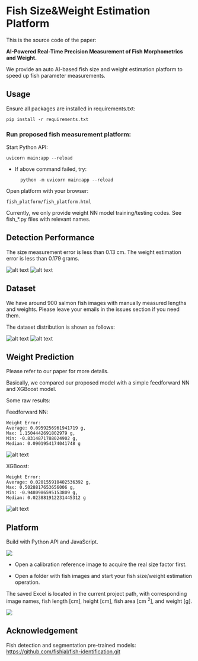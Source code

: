 # Fish Size&Weight Estimation Platform

This is the source code of the paper:

**AI-Powered Real-Time Precision Measurement of Fish Morphometrics and Weight.**

We provide an auto AI-based fish size and weight estimation platform to speed up fish parameter measurements.

## Usage
Ensure all packages are installed in requirements.txt:

    pip install -r requirements.txt

### Run proposed fish measurement platform:
Start Python API:

    uvicorn main:app --reload

* If above command failed, try:

        python -m uvicorn main:app --reload

Open platform with your browser:

    fish_platform/fish_platform.html

<!-- Overall Process in the paper:
<img src="paper_image/Screenshot from 2025-02-17 12-34-17.png"> -->

Currently, we only provide weight NN model training/testing codes. See fish_*.py files with relevant names.

## Detection Performance
The size measurement error is less than 0.13 cm. The weight estimation error is less than 0.179 grams. 

![alt text](paper_image/length_error_eval.png "Title")
![alt text](paper_image/weight_error_eval.png "Title")

## Dataset

We have around 900 salmon fish images with manually measured lengths and weights. Please leave your emails in the issues section if you need them. 

The dataset distribution is shown as follows:

![alt text](paper_image/weight_data_sum.png "Title")
![alt text](paper_image/length_data_sum.png "Title")

## Weight Prediction
Please refer to our paper for more details. 

Basically, we compared our proposed model with a simple feedforward NN and XGBoost model.

Some raw results:

Feedforward NN:

    Weight Error:
    Average: 0.0959256961941719 g, 
    Max: 1.1504442691802979 g, 
    Min: -0.8314871788024902 g, 
    Median: 0.0901954174041748 g

![alt text](NN_result.png "Title")

XGBoost:

    Weight Error:
    Average: 0.020155910402536392 g, 
    Max: 0.5028817653656006 g, 
    Min: -0.9480986595153809 g, 
    Median: 0.023881912231445312 g

![alt text](XGBoost_result.png "Title")


## Platform 
Build with Python API and JavaScript.

<img src="paper_image/Screenshot from 2025-02-11 15-12-15.png" >

* Open a calibration reference image to acquire the real size factor first.


* Open a folder with fish images and start your fish size/weight estimation operation.


The saved Excel is located in the current project path, with corresponding image names, fish length [cm], height [cm], fish area [cm $^2$], and weight [g].

<img src="paper_image/Screenshot from 2025-02-11 15-08-56.png">
<!-- <img src="paper_image/Screenshot from 2025-02-11 15-08-56.png" width="250" height="200"> -->

## Acknowledgement
Fish detection and segmentation pre-trained models:
https://github.com/fishial/fish-identification.git

